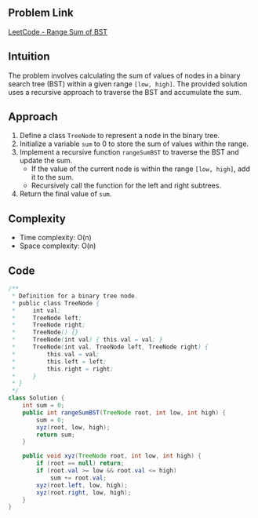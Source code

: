 ## Problem Link
[LeetCode - Range Sum of BST](https://leetcode.com/problems/range-sum-of-bst/description/?envType=daily-question&envId=2024-01-08)

## Intuition

The problem involves calculating the sum of values of nodes in a binary search tree (BST) within a given range `[low, high]`. The provided solution uses a recursive approach to traverse the BST and accumulate the sum.

## Approach

1. Define a class `TreeNode` to represent a node in the binary tree.
2. Initialize a variable `sum` to 0 to store the sum of values within the range.
3. Implement a recursive function `rangeSumBST` to traverse the BST and update the sum.
    - If the value of the current node is within the range `[low, high]`, add it to the sum.
    - Recursively call the function for the left and right subtrees.
4. Return the final value of `sum`.

## Complexity

- Time complexity: O(n)
- Space complexity: O(n)

## Code

```java
/**
 * Definition for a binary tree node.
 * public class TreeNode {
 *     int val;
 *     TreeNode left;
 *     TreeNode right;
 *     TreeNode() {}
 *     TreeNode(int val) { this.val = val; }
 *     TreeNode(int val, TreeNode left, TreeNode right) {
 *         this.val = val;
 *         this.left = left;
 *         this.right = right;
 *     }
 * }
 */
class Solution {
    int sum = 0;
    public int rangeSumBST(TreeNode root, int low, int high) {
        sum = 0;
        xyz(root, low, high);
        return sum;
    }

    public void xyz(TreeNode root, int low, int high) {
        if (root == null) return;
        if (root.val >= low && root.val <= high)
            sum += root.val;
        xyz(root.left, low, high);
        xyz(root.right, low, high);
    }
}
